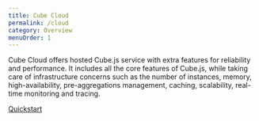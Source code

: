 ```yaml
---
title: Cube Cloud
permalink: /cloud
category: Overview
menuOrder: 1
---
```


Cube Cloud offers hosted Cube.js service with extra features for reliability and
performance. It includes all the core features of Cube.js, while taking care of
infrastructure concerns such as the number of instances, memory,
high-availability, pre-aggregations management, caching, scalability, real-time
monitoring and tracing.

[Quickstart](/cloud/quickstart)
